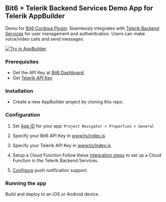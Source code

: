 Bit6 + Telerik Backend Services Demo App for Telerik AppBuilder
------------------------------------
Demo for [Bit6 Cordova Plugin](https://github.com/Telerik-Verified-Plugins/Bit6). Seamlessly integrates with [Telerik Backend Services](http://www.telerik.com/backend-services) for user management and authenitcation. Users can make voice/video calls and send messages.

<a href="https://platform.telerik.com/#appbuilder/clone/https%3A%2F%2Fgithub.com%2Fbit6%2Fbit6-cordova-demo-telerik-backend.git" target="_blank"><img src="http://docs.telerik.com/platform/appbuilder/sample-apps/images/try-in-appbuilder.png" alt="Try in AppBuilder" title="Try in AppBuilder" /></a>

### Prerequisites
* Get the API Key at [Bit6 Dashboard](https://dashboard.bit6.com).
* Get [Telerik API Key](http://docs.telerik.com/platform/backend-services/javascript/security/security-keys-get)


### Installation
* Create a new AppBuilder project by cloning this repo.

### Configuration
1. Set [App ID](http://docs.telerik.com/platform/appbuilder/code-signing-your-app/code-sign-glossary#application-identifier) for your app: `Project Navigator > Properties > General`

2. Specify your Bit6 API Key in [www/js/index.js](www/js/index.js#L19)

3. Specify your Telerik API Key in [www/js/index.js](www/js/index.js#L22)

4. Setup a Cloud Function
   Follow these [integration steps](https://github.com/bit6/bit6-telerik-integration) to set up a Cloud Function in the Telerik Backend Services.

5. [Configure](https://github.com/bit6/bit6-cordova#push-notifications) push notification support.


### Running the app
Build and deploy to an iOS or Android device.

